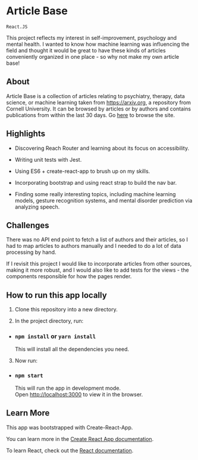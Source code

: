 # Article Base

`React.JS` 

This project reflects my interest in self-improvement, psychology and mental health. I wanted to know how machine learning was influencing the field and thought it would be great to have these kinds of articles conveniently organized in one place - so why not make my own article base!

## About

Article Base is a collection of articles relating to psychiatry, therapy, data science, or machine learning taken from https://arxiv.org, a repository from Cornell University. It can be browsed by articles or by authors and contains publications from within the last 30 days. Go [here]('http://kelley-sharp-article-base.s3-website-us-west-1.amazonaws.com/') to browse the site.

## Highlights

* Discovering Reach Router and learning about its focus on accessibility.

* Writing unit tests with Jest.

* Using ES6 + create-react-app to brush up on my skills.

* Incorporating bootstrap and using react strap to build the nav bar.

* Finding some really interesting topics, including machine learning models, gesture recognition systems, and mental disorder prediction via analyzing speech.


## Challenges

There was no API end point to fetch a list of authors and their articles, so I had to map articles to authors manually and I needed to do a lot of data processing by hand.

If I revisit this project I would like to incorporate articles from other sources, making it more robust, and I would also like to add tests for the views - the components responsible for how the pages render.

## How to run this app locally

1. Clone this repository into a new directory.

2. In the project directory, run:

- ### `npm install` or `yarn install`
  This will install all the dependencies you need.

3. Now run:

- ### `npm start`
  This will run the app in development mode.<br>
  Open [http://localhost:3000](http://localhost:3000) to view it in the browser.

## Learn More

This app was bootstrapped with Create-React-App.

You can learn more in the [Create React App documentation](https://facebook.github.io/create-react-app/docs/getting-started).

To learn React, check out the [React documentation](https://reactjs.org/).
